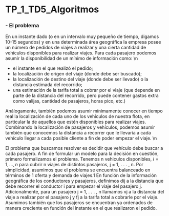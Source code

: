 # TP_1_TD5_Algoritmos

### - El problema
En un instante dado (o en un intervalo muy pequeño de tiempo, digamos 10-15 segundos) y en una determinada área geográfica la empresa posee un número de pedidos de viajes a realizar y una cierta cantidad de vehículos disponibles para realizar viajes. Para cada pasajero podemos asumir la disponibilidad de un mínimo de información como: \n

- el instante en el que realizó el pedido;
- la localización de origen del viaje (donde debe ser buscado);
- la localización de destino del viaje (donde debe ser llevado) o la distancia estimada del recorrido;
- una estimación de la tarifa total a cobrar por el viaje (que depende en parte de la distancia del recorrido, pero puede contener gastos extra como valijas, cantidad de pasajeros, horas pico, etc.)
  
Análogamente, también podemos asumir mínimamente conocer en tiempo real la localización de cada uno de los vehículos de nuestra flota, en particular la de aquellos que estén disponibles para realizar viajes. Combinando la localización de pasajeros y vehículos, podemos asumir también que conocemos la distancia a recorrer que le llevaría a cada vehículo llegar a cada posible cliente a fin de poder empezar el viaje. \n

El problema que buscamos resolver es decidir que vehículo debe buscar a cada pasajero.
A fin de formular un modelo para la decisión en cuestión, primero formalizamos el problema. Tenemos n vehiculos disponibles, $i = 1,...,n$ para cubrir n viajes de distintos pasajeros, j = 1, . . . , n. Por simplicidad, asumimos que el problema se encuentra balanceado en términos de 1
oferta y demanda de viajes.1 En función de la información geográfica de los conductores y pasajeros, definimos dij a la distancia que debe recorrer el conductor i para empezar el viaje del pasajero j. Adicionalmente, para un pasajero j = 1, . . . , n llamamos vj a la distancia del viaje a realizar por el pasajero j y fj a la tarifa total a cobrarle por el viaje. Asumimos también que los pasajeros se encuentran ya ordenados de manera creciente en función del instante en el que realizaron el pedido.
